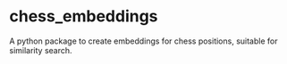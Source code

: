 # chess_embeddings

A python package to create embeddings for chess positions, suitable for similarity
search.
